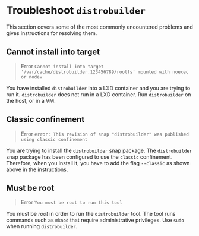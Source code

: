 # Troubleshoot `distrobuilder`

This section covers some of the most commonly encountered problems and gives instructions for resolving them.

## Cannot install into target

> Error `Cannot install into target '/var/cache/distrobuilder.123456789/rootfs' mounted with noexec or nodev`

You have installed `distrobuilder` into a LXD container and you are trying to run it. `distrobuilder` does not run in a LXD container. Run `distrobuilder` on the host, or in a VM.

## Classic confinement

> Error `error: This revision of snap "distrobuilder" was published using classic confinement`

You are trying to install the `distrobuilder` snap package. The `distrobuilder` snap package has been configured to use the `classic` confinement. Therefore, when you install it, you have to add the flag `--classic` as shown above in the instructions.

## Must be root

> Error `You must be root to run this tool`

You must be _root_ in order to run the `distrobuilder` tool. The tool runs commands such as `mknod` that require administrative privileges. Use `sudo` when running `distrobuilder`.
